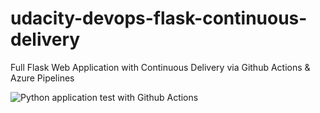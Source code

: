 # udacity-devops-flask-continuous-delivery
Full Flask Web Application with Continuous Delivery via Github Actions &amp; Azure Pipelines

![Python application test with Github Actions](https://github.com/tonytaylor/udacity-devops-flask-continuous-delivery/workflows/Python%20application%20test%20with%20Github%20Actions/badge.svg)
